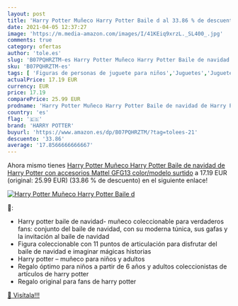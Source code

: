```yaml
---
layout: post
title: 'Harry Potter Muñeco Harry Potter Baile d al 33.86 % de descuento'
date: 2021-04-05 12:37:27
image: 'https://m.media-amazon.com/images/I/41KEiq9xrzL._SL400_.jpg'
comments: true
category: ofertas
author: 'tole.es'
slug: 'B07PQHRZTM-es Harry Potter Muñeco Harry Potter Baile de navidad de Harry...'
sku: 'B07PQHRZTM-es'
tags: [ 'Figuras de personas de juguete para niños','Juguetes','Juguetes y juegos','Muñecos y figuras','harry potter','navidad', ]
actualPrice: 17.19 EUR
currency: EUR
price: 17.19
comparePrice: 25.99 EUR
prodname: 'Harry Potter Muñeco Harry Potter Baile de navidad de Harry Potter con accesorios  Mattel GFG13    color/modelo surtido'
country: 'es'
flag: '🇪🇸'
brand: 'HARRY POTTER'
buyurl: 'https://www.amazon.es/dp/B07PQHRZTM/?tag=tolees-21'
descuento: '33.86'
average: '17.8566666666667'
---
```


Ahora mismo tienes [Harry Potter Muñeco Harry Potter Baile de navidad de Harry Potter con accesorios  Mattel GFG13    color/modelo surtido](https://www.amazon.es/dp/B07PQHRZTM/?tag=tolees-21) a 17.19 EUR (original: 25.99 EUR) (33.86 %  de descuento) en el siguiente enlace!

[![Harry Potter Muñeco Harry Potter Baile d](https://m.media-amazon.com/images/I/41KEiq9xrzL._SL400_.jpg)](https://www.amazon.es/dp/B07PQHRZTM/?tag=tolees-21)

🔎:

- Harry potter baile de navidad- muñeco coleccionable para verdaderos fans: conjunto del baile de navidad, con su moderna túnica, sus gafas y la invitación al baile de navidad
- Figura coleccionable con 11 puntos de articulación para disfrutar del baile de navidad e imaginar mágicas historias
- Harry potter – muñeco para niños y adultos
- Regalo óptimo para niños a partir de 6 años y adultos coleccionistas de artículos de harry potter
- Regalo original para fans de harry potter

[🛒 Visítala!!!](https://www.amazon.es/dp/B07PQHRZTM/?tag=tolees-21)
